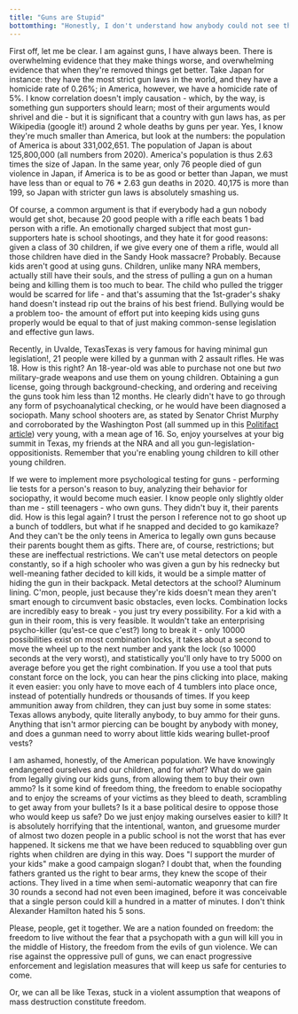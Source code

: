 ```yaml
---
title: "Guns are Stupid"
bottomthing: "Honestly, I don't understand how anybody could not see this."
---
```


First off, let me be clear. I am against guns, I have always been. There is overwhelming evidence that they make things worse, and overwhelming evidence that when they're removed things get better. Take Japan for instance: they have the most strict gun laws in the world, and they have a homicide rate of 0.26%; in America, however, we have a homicide rate of 5%. I know correlation doesn't imply causation - which, by the way, is something gun supporters should learn; most of their arguments would shrivel and die - but it is significant that a country with gun laws has, as per Wikipedia (google it!) around 2 whole deaths by guns per year. Yes, I know they're much smaller than America, but look at the numbers: the population of America is about 331,002,651. The population of Japan is about 125,800,000 (all numbers from 2020). America's population is thus 2.63 times the size of Japan. In the same year, only 76 people died of gun violence in Japan, if America is to be as good or better than Japan, we must have less than or equal to 76 * 2.63 gun deaths in 2020. 40,175 is more than 199, so Japan with stricter gun laws is absolutely smashing us.

Of course, a common argument is that if everybody had a gun nobody would get shot, because 20 good people with a rifle each beats 1 bad person with a rifle. An emotionally charged subject that most gun-supporters hate is school shootings, and they hate it for good reasons: given a class of 30 children, if we give every one of them a rifle, would all those children have died in the Sandy Hook massacre? Probably. Because kids aren't good at using guns. Children, unlike many NRA members, actually still have their souls, and the stress of pulling a gun on a human being and killing them is too much to bear. The child who pulled the trigger would be scarred for life - and that's assuming that the 1st-grader's shaky hand doesn't instead rip out the brains of his best friend. Bullying would be a problem too- the amount of effort put into keeping kids using guns properly would be equal to that of just making common-sense legislation and effective gun laws.

Recently, in Uvalde, Texas<collapsible-footnote citationname="[1]">Texas is very famous for having minimal gun legislation!</collapsible-footnote>, 21 people were killed by a gunman with 2 assault rifles. He was 18. How is this right? An 18-year-old was able to purchase not one but *two* military-grade weapons and use them on young children. Obtaining a gun license, going through background-checking, and ordering and receiving the guns took him less than 12 months. He clearly didn't have to go through any form of psychoanalytical checking, or he would have been diagnosed a sociopath. Many school shooters are, as stated by Senator Christ Murphy and corroborated by the Washington Post (all summed up in this [Politifact article](https://www.politifact.com/factchecks/2022/may/25/chris-murphy/fact-checking-chris-murphy-ages-mass-shooters/)) very young, with a mean age of 16. So, enjoy yourselves at your big summit in Texas, my friends at the NRA and all you gun-legislation-oppositionists. Remember that you're enabling young children to kill other young children.

If we were to implement more psychological testing for guns - performing lie tests for a person's reason to buy, analyzing their behavior for sociopathy, it would become much easier. I know people only slightly older than me - still teenagers - who own guns. They didn't buy it, their parents did. How is this legal again? I trust the person I reference not to go shoot up a bunch of toddlers, but what if he snapped and decided to go kamikaze? And they can't be the only teens in America to legally own guns because their parents bought them as gifts. There are, of course, restrictions; but these are ineffectual restrictions. We can't use metal detectors on people constantly, so if a high schooler who was given a gun by his rednecky but well-meaning father decided to kill kids, it would be a simple matter of hiding the gun in their backpack. Metal detectors at the school? Aluminum lining. C'mon, people, just because they're kids doesn't mean they aren't smart enough to circumvent basic obstacles, even locks. Combination locks are incredibly easy to break - you just try every possibility. For a kid with a gun in their room, this is very feasible. It wouldn't take an enterprising psycho-killer (qu'est-ce que c'est?) long to break it - only 10000 possibilities exist on most combination locks, it takes about a second to move the wheel up to the next number and yank the lock (so 10000 seconds at the very worst), and statistically you'll only have to try 5000 on average before you get the right combination. If you use a tool that puts constant force on the lock, you can hear the pins clicking into place, making it even easier: you only have to move each of 4 tumblers into place once, instead of potentially hundreds or thousands of times. If you keep ammunition away from children, they can just buy some in some states: Texas allows anybody, quite literally anybody, to buy ammo for their guns. Anything that isn't armor piercing can be bought by anybody with money, and does a gunman need to worry about little kids wearing bullet-proof vests?

I am ashamed, honestly, of the American population. We have knowingly endangered ourselves and our children, and for *what*? What do we gain from legally giving our kids guns, from allowing them to buy their own ammo? Is it some kind of freedom thing, the freedom to enable sociopathy and to enjoy the screams of your victims as they bleed to death, scrambling to get away from your bullets? Is it a base political desire to oppose those who would keep us safe? Do we just enjoy making ourselves easier to kill? It is absolutely horrifying that the intentional, wanton, and gruesome murder of almost two dozen people in a public school is not the worst that has ever happened. It sickens me that we have been reduced to squabbling over gun rights when children are dying in this way. Does "I support the murder of your kids" make a good campaign slogan? I doubt that, when the founding fathers granted us the right to bear arms, they knew the scope of their actions. They lived in a time when semi-automatic weaponry that can fire 30 rounds a second had not even been imagined, before it was conceivable that a single person could kill a hundred in a matter of minutes. I don't think Alexander Hamilton hated his 5 sons.

Please, people, get it together. We are a nation founded on freedom: the freedom to live without the fear that a psychopath with a gun will kill you in the middle of History, the freedom from the evils of gun violence. We can rise against the oppressive pull of guns, we can enact progressive enforcement and legislation measures that will keep us safe for centuries to come.

Or, we can all be like Texas, stuck in a violent assumption that weapons of mass destruction constitute freedom.

